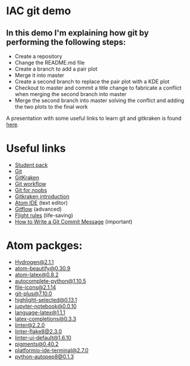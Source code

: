 
# IAC git demo

## In this demo I'm explaining how git by performing the following steps:

- Create a repository
- Change the README.md file
- Create a branch to add a pair plot
- Merge it into master
- Create a second branch to replace the pair plot with a KDE plot
- Checkout to master and commit a title change to fabricate a conflict when
  merging the second branch into master
- Merge the second branch into master solving the conflict and adding the
  two plots to the final work

A presentation with some useful links to learn git and gitkraken is found [here](https://docs.google.com/presentation/d/1Sfax-NVF1v3h31cdFdt_bt-2reoXKTFASWeVVsked5o/present?token=AC4w5VgnfAgKUzSC9tbCTRWOyLYvERKo7g%3A1511471687823&includes_info_params=1#slide=id.g297646e45a_0_324 "Presentation").

# Useful links

- [Student pack](https://education.github.com/pack "Student Pack")
- [Git](https://git-scm.com/ "Git")
- [GitKraken](https://www.gitkraken.com/)
- [Git workflow](https://www.youtube.com/watch?time_continue=5&v=3a2x1iJFJWc "GitKraken workflow")
- [Git for noobs](https://www.youtube.com/watch?v=_ALeswWzpBo "Git explained")
- [Gitkraken introduction](https://www.youtube.com/watch?v=ZKkMwTeAij4 "intro")
- [Atom IDE](https://atom.io/ "Atom") (text editor)
- [Gitflow](https://www.youtube.com/watch?v=eTOgjQ9o4vQ "Gitkraken Gitflow") (advanced)
- [Flight rules](https://github.com/k88hudson/git-flight-rules "Git flight rules") (life-saving)
- [How to Write a Git Commit Message](https://chris.beams.io/posts/git-commit/ "Commit naming") (important)

# Atom packges:
- Hydrogen@2.1.1
- atom-beautify@0.30.9
- atom-latex@0.8.2
- autocomplete-python@1.10.5
- file-icons@2.1.14
- git-plus@7.10.0
- highlight-selected@0.13.1
- jupyter-notebook@0.0.10
- language-latex@1.1.1
- latex-completions@0.3.3
- linter@2.2.0
- linter-flake8@2.3.0
- linter-ui-default@1.6.10
- pigments@0.40.2
- platformio-ide-terminal@2.7.0
- python-autopep8@0.1.3
